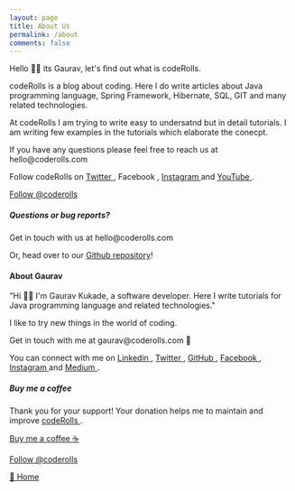 ```yaml
---
layout: page
title: About Us
permalink: /about
comments: false
---
```


<div class="row justify-content-between">
<div class="col-md-8 pr-5">

<p>Hello 👋🏼 its Gaurav, 
let's find out what is codeRolls.</p>

<p>codeRolls is a blog about coding. Here I do write articles about Java programming language, Spring Framework, Hibernate, SQL, GIT and many related technologies. </p>

<p>At codeRolls I am trying to write easy to undersatnd but in detail tutorials. I am writing few examples in the tutorials which elaborate the conecpt.</p>

<p>If you have any questions please feel free to reach us at hello@coderolls.com</p>

<p>Follow codeRolls on <a target="_blank"  href="https://twitter.com/coderolls">Twitter <i class="fab fa-twitter"></i></a>, Facebook <i class="fab fa-facebook-square"></i>, <a target="_blank" href="https://www.instagram.com/coderolls/">Instagram  <i class="fab fa-instagram"></i></a> and <a target="_blank" href="https://www.youtube.com/channel/UCl31HHUdQbSHOQfc9L-wo3w" >YouTube <i class="fab fa-youtube-square"></i></a>.</p>

<p></p>

<div>
<a href="https://twitter.com/coderolls?ref_src=twsrc%5Etfw" class="twitter-follow-button" data-show-count="false">Follow @coderolls</a><script async src="https://platform.twitter.com/widgets.js" charset="utf-8"></script>
</div>

<div id="fb-root"></div>
<script async defer crossorigin="anonymous" src="https://connect.facebook.net/en_GB/sdk.js#xfbml=1&version=v4.0&appId=1670396926597526&autoLogAppEvents=1"></script>

<div class="fb-like" data-href="https://www.facebook.com/codeRolls" data-width="" data-layout="button" data-action="like" data-size="small" data-show-faces="false" data-share="true"></div>

<p></p>
<h5>Questions or bug reports?</h5>

<p>Get in touch with us at hello@coderolls.com</p>

<p>Or, head over to our <a href="https://github.com/coderolls/coderolls.github.io">Github repository</a>!</p>

<h4>About Gaurav</h4>

<p>"Hi 👋🏼 I'm Gaurav Kukade, a software developer. Here I write tutorials for Java programming language and related technologies."</p>

<p>I like to try new things in the world of coding.</p>

<p>Get in touch with me at gaurav@coderolls.com 🙂</p>

You can connect with me on <a href="https://linkedin.com/in/gauravkukade/">Linkedin <i class="fab fa-linkedin"></i></a>, <a href="https://twitter.com/GDKukade">Twitter <i class="fab fa-twitter"></i></a>, <a href="https://github.com/gauravkukade">GitHub <i class="fab fa-linkedin"></i></a>, <a href="https://www.facebook.com/gdkukade">Facebook <i class="fab fa-facebook"></i></a>, <a href="https://www.instagram.com/gauravdkukade">Instagram <i class="fab fa-instagram"></i></a> and <a href="https://medium.com/@gauravkukade">Medium <i class="fab fa-medium"></i></a>.

</div>

<div class="col-md-4">

<div class="sticky-top sticky-top-80">
<h5>Buy me a coffee</h5>

<p>Thank you for your support! Your donation helps me to maintain and improve <a target="_blank" href="/">codeRolls <i class="fab fa-github"></i></a>.</p>

<a target="_blank" href="https://paypal.me/GauravKukade" class="btn btn-success">Buy me a coffee ☕</a>

<p class="my-5"><a href="https://twitter.com/coderolls?ref_src=twsrc%5Etfw" class="twitter-follow-button" data-show-count="false">Follow @coderolls</a><script async src="https://platform.twitter.com/widgets.js" charset="utf-8"></script></p>

<p class="my-5"><a href="/" >🏡 Home</a></p>

</div>
</div>
</div>
